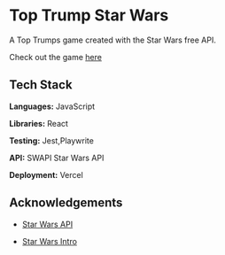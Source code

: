 

# Top Trump Star Wars


A Top Trumps game created with the Star Wars free API.  


Check out the game [here](https://top-trump-star-wars-nk1unrdv1-k-velvet-p.vercel.app/)
## Tech Stack

**Languages:** JavaScript

**Libraries:** React

**Testing:** Jest,Playwrite 

**API:** SWAPI Star Wars API

**Deployment:** Vercel
## Acknowledgements

 - [Star Wars API](https://swapi.dev/)

 - [Star Wars Intro](https://www.producthunt.com/products/starwarsintro-css)






